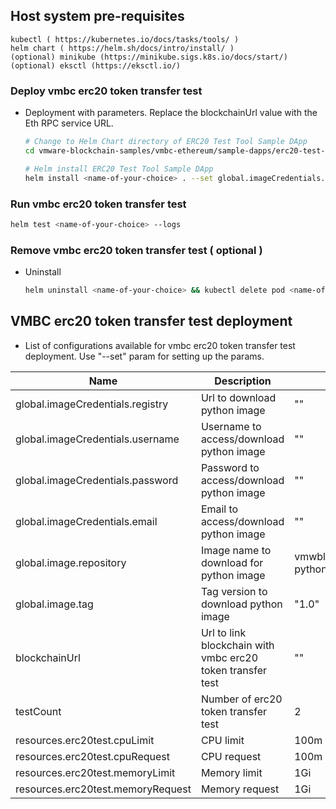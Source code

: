## Host system pre-requisites
  ```
  kubectl ( https://kubernetes.io/docs/tasks/tools/ )
  helm chart ( https://helm.sh/docs/intro/install/ )
  (optional) minikube (https://minikube.sigs.k8s.io/docs/start/)
  (optional) eksctl (https://eksctl.io/)
  ```

### Deploy vmbc erc20 token transfer test
  - Deployment with parameters. Replace the blockchainUrl value with the Eth RPC service URL.
     ```sh
     # Change to Helm Chart directory of ERC20 Test Tool Sample DApp
     cd vmware-blockchain-samples/vmbc-ethereum/sample-dapps/erc20-test-tool/helm-chart

     # Helm install ERC20 Test Tool Sample DApp
     helm install <name-of-your-choice> . --set global.imageCredentials.registry=<registry> --set global.imageCredentials.username=<username> --set global.imageCredentials.password=<password> --set blockchainUrl=<blockchainURL>
     ```
        
### Run vmbc erc20 token transfer test
  ```sh
  helm test <name-of-your-choice> --logs
  ```
        
### Remove vmbc erc20 token transfer test ( optional )
  - Uninstall
     ```sh
     helm uninstall <name-of-your-choice> && kubectl delete pod <name-of-your-choice>-test
     ```

## VMBC erc20 token transfer test deployment
  - List of configurations available for vmbc erc20 token transfer test deployment. Use "--set" param for setting up the params.

| Name                             | Description                                                | Value                | Type      |
|----------------------------------|------------------------------------------------------------|----------------------|-----------|
| global.imageCredentials.registry | Url to download python image        | ""                   |   Mandatory        |
| global.imageCredentials.username |  Username to access/download python image       | ""                   |    Mandatory       |
| global.imageCredentials.password |  Password to access/download python image               | ""                   |   Mandatory        |
| global.imageCredentials.email    | Email to access/download python image        | ""                   |     Optional      |
| global.image.repository          |        Image name to download for python image        | vmwblockchain/erc20-python |   Optional        |
| global.image.tag                 |             Tag version to download python image               | "1.0"                   |    Optional       |
| blockchainUrl                    | Url to link blockchain with vmbc erc20 token transfer test | ""                   | Mandatory |
| testCount                        | Number of erc20 token transfer test                        | 2                    | Optional  |
| resources.erc20test.cpuLimit          | CPU limit                                                  | 100m                 |       Optional    |
| resources.erc20test.cpuRequest        | CPU request                                                | 100m                 |       Optional    |
| resources.erc20test.memoryLimit       | Memory limit                                               | 1Gi                  |     Optional      |
| resources.erc20test.memoryRequest     | Memory request                                             | 1Gi                  |     Optional      |
